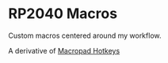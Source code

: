 # RP2040 Macros
Custom macros centered around my workflow.

A derivative of [Macropad Hotkeys](https://github.com/deckerego/Macropad_Hotkeys)